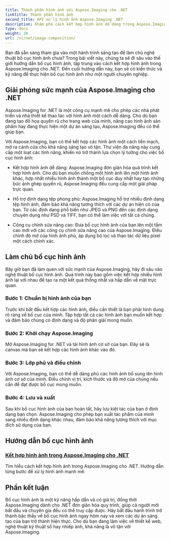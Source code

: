 ```yaml
---
title: Thành phần hình ảnh với Aspose.Imaging cho .NET
linktitle: Thành phần hình ảnh
second_title: API xử lý hình ảnh Aspose.Imaging .NET
description: Khám phá cách kết hợp hình ảnh dễ dàng trong Aspose.Imaging cho .NET với các hướng dẫn toàn diện của chúng tôi. Hãy nâng cao kỹ năng xử lý hình ảnh của bạn ngay hôm nay!
type: docs
weight: 20
url: /vi/net/image-composition/
---
```


Bạn đã sẵn sàng tham gia vào một hành trình sáng tạo để làm chủ nghệ thuật bố cục hình ảnh chưa? Trong bài viết này, chúng ta sẽ đi sâu vào thế giới hướng dẫn bố cục hình ảnh, tập trung vào cách kết hợp hình ảnh trong Aspose.Imaging cho .NET. Đến cuối hướng dẫn này, bạn sẽ có kiến thức và kỹ năng để thực hiện bố cục hình ảnh như một người chuyên nghiệp.

## Giải phóng sức mạnh của Aspose.Imaging cho .NET

Aspose.Imaging for .NET là một công cụ mạnh mẽ cho phép các nhà phát triển và nhà thiết kế thao tác với hình ảnh một cách dễ dàng. Cho dù bạn đang tạo đồ họa quyến rũ cho trang web của mình, nâng cao hình ảnh sản phẩm hay đang thực hiện một dự án sáng tạo, Aspose.Imaging đều có thể giúp bạn.

Với Aspose.Imaging, bạn có thể kết hợp các hình ảnh một cách liền mạch, mở ra cánh cửa cho khả năng sáng tạo vô tận. Thư viện đa năng này cung cấp một loạt các tính năng, khiến nó trở thành lựa chọn lý tưởng cho việc bố cục hình ảnh:

- Kết hợp hình ảnh dễ dàng: Aspose.Imaging đơn giản hóa quá trình kết hợp hình ảnh. Cho dù bạn muốn chồng một hình ảnh lên một hình ảnh khác, hợp nhất nhiều hình ảnh thành một bố cục duy nhất hay tạo những bức ảnh ghép quyến rũ, Aspose.Imaging đều cung cấp một giải pháp trực quan.

- Hỗ trợ định dạng tệp phong phú: Aspose.Imaging hỗ trợ nhiều định dạng tệp hình ảnh, đảm bảo khả năng tương thích với các dự án hiện có của bạn. Từ các định dạng phổ biến như JPEG và PNG đến các định dạng chuyên dụng như PSD và TIFF, bạn có thể làm việc với tất cả chúng.

- Công cụ chỉnh sửa nâng cao: Đưa bố cục hình ảnh của bạn lên một tầm cao mới với các công cụ chỉnh sửa nâng cao của Aspose.Imaging. Điều chỉnh độ mờ của hình ảnh phủ, áp dụng bộ lọc và thao tác dữ liệu pixel một cách chính xác.

## Làm chủ bố cục hình ảnh

Bây giờ bạn đã làm quen với sức mạnh của Aspose.Imaging, hãy đi sâu vào nghệ thuật bố cục hình ảnh. Quá trình này bao gồm việc kết hợp nhiều hình ảnh lại với nhau để tạo ra một kết quả thống nhất và hấp dẫn về mặt trực quan.

### Bước 1: Chuẩn bị hình ảnh của bạn

Trước khi bắt đầu kết hợp các hình ảnh, điều cần thiết là bạn phải hình dung rõ ràng về bố cục của mình. Tập hợp tất cả các hình ảnh bạn muốn kết hợp và đảm bảo chúng có định dạng và độ phân giải mong muốn.

### Bước 2: Khởi chạy Aspose.Imaging

Mở Aspose.Imaging for .NET và tải hình ảnh cơ sở của bạn. Đây sẽ là canvas mà bạn sẽ kết hợp các hình ảnh khác vào đó.

### Bước 3: Lớp phủ và điều chỉnh

Với Aspose.Imaging, bạn có thể dễ dàng phủ các hình ảnh bổ sung lên hình ảnh cơ sở của mình. Điều chỉnh vị trí, kích thước và độ mờ của chúng nếu cần để đạt được bố cục mong muốn.

### Bước 4: Lưu và xuất

Sau khi bố cục hình ảnh của bạn hoàn tất, hãy lưu kiệt tác của bạn ở định dạng bạn chọn. Aspose.Imaging cho phép bạn xuất tác phẩm của mình sang nhiều định dạng khác nhau, đảm bảo khả năng tương thích với mục đích sử dụng của bạn.

## Hướng dẫn bố cục hình ảnh
### [Kết hợp hình ảnh trong Aspose.Imaging cho .NET](./combine-images/)
Tìm hiểu cách kết hợp hình ảnh trong Aspose.Imaging cho .NET. Hướng dẫn từng bước để xử lý hình ảnh mạnh mẽ.

## Phần kết luận

Bố cục hình ảnh là một kỹ năng hấp dẫn và có giá trị, đồng thời Aspose.Imaging dành cho .NET đơn giản hóa quy trình, giúp cả người mới bắt đầu và chuyên gia đều có thể truy cập được. Hãy bắt đầu hành trình trở thành bậc thầy về bố cục hình ảnh ngay hôm nay và xem các dự án sáng tạo của bạn trở thành hiện thực. Cho dù bạn đang làm việc về thiết kế web, nghệ thuật kỹ thuật số hay nhiếp ảnh, khả năng là vô tận với Aspose.Imaging.